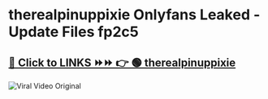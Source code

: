 
 # therealpinuppixie Onlyfans Leaked - Update Files fp2c5

## <h2><a href="https://clipsfans.com/therealpinuppixie&ref=git">🔗 Click to LINKS ⏩⏩ 👉 🟢 therealpinuppixie </a></h2>

<a href="https://clipsfans.com/therealpinuppixie&ref=git" rel="nofollow" data-target="animated-image.originalLink"><img src="https://i.ibb.co.com/xMMVF88/686577567.gif" alt="Viral Video Original" style="max-width: 100%; display: inline-block;" data-target="animated-image.originalImage"></a>

